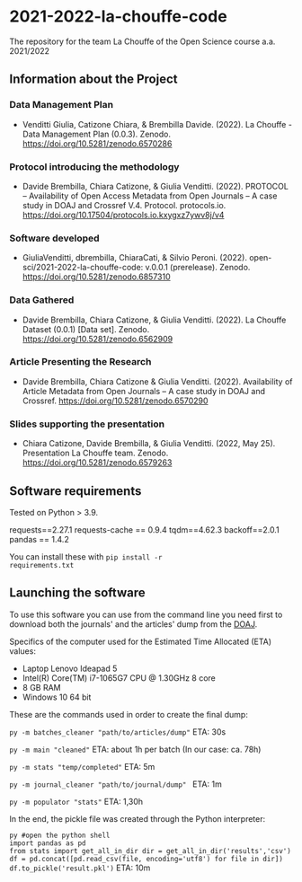 # 2021-2022-la-chouffe-code
The repository for the team La Chouffe of the Open Science course a.a. 2021/2022

## Information about the Project

### Data Management Plan
- Venditti Giulia, Catizone Chiara, & Brembilla Davide. (2022). La Chouffe - Data Management Plan (0.0.3). Zenodo. https://doi.org/10.5281/zenodo.6570286

### Protocol introducing the methodology
- Davide Brembilla, Chiara Catizone, & Giulia Venditti. (2022). PROTOCOL – Availability of Open Access Metadata from Open Journals – A case study in DOAJ and Crossref V.4. Protocol. protocols.io. https://doi.org/10.17504/protocols.io.kxygxz7ywv8j/v4

### Software developed
- GiuliaVenditti, dbrembilla, ChiaraCati, & Silvio Peroni. (2022). open-sci/2021-2022-la-chouffe-code: v.0.0.1 (prerelease). Zenodo. https://doi.org/10.5281/zenodo.6857310


### Data Gathered
- Davide Brembilla, Chiara Catizone, & Giulia Venditti.  (2022). La Chouffe Dataset (0.0.1) [Data set]. Zenodo. https://doi.org/10.5281/zenodo.6562909

### Article Presenting the Research
- Davide Brembilla, Chiara Catizone & Giulia Venditti. (2022). Availability of Article Metadata from Open Journals – A case study in DOAJ and Crossref. https://doi.org/10.5281/zenodo.6570290


### Slides supporting the presentation
- Chiara Catizone, Davide Brembilla, & Giulia Venditti. (2022, May 25). Presentation La Chouffe team. Zenodo. https://doi.org/10.5281/zenodo.6579263

## Software requirements

Tested on Python > 3.9.

requests==2.27.1
requests-cache == 0.9.4
tqdm==4.62.3
backoff==2.0.1
pandas == 1.4.2

You can install these  with <code>pip install -r requirements.txt</code>

## Launching the software

To use this software you can use from the command line you need first to download both the journals' and the articles' dump from the [DOAJ](https://doaj.org/docs/public-data-dump/). 

Specifics of the computer used for the Estimated Time Allocated (ETA) values:
- Laptop Lenovo Ideapad 5
- Intel(R) Core(TM) i7-1065G7 CPU @ 1.30GHz 8 core
- 8 GB RAM
- Windows 10 64 bit

These are the commands used in order to create the final dump:

<code>py -m batches_cleaner "path/to/articles/dump"</code>
ETA: 30s

<code>py -m main "cleaned"</code>
ETA: about 1h per batch (In our case: ca. 78h)

<code>py -m  stats "temp/completed"</code>
ETA: 5m

<code>py -m journal_cleaner "path/to/journal/dump" </code>
ETA: 1m

<code>py -m populator "stats"</code>
ETA: 1,30h

In the end, the pickle file was created through the Python interpreter:

<code>py #open the python shell</code>  <br>
<code>import pandas as pd
from stats import get_all_in_dir
dir = get_all_in_dir('results','csv')
df = pd.concat([pd.read_csv(file, encoding='utf8') for file in dir])
df.to_pickle('result.pkl')</code>
ETA: 10m
